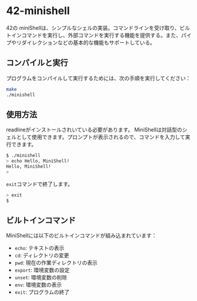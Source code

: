 # 42-minishell
42の
miniShellは、シンプルなシェルの実装。コマンドラインを受け取り、ビルトインコマンドを実行し、外部コマンドを実行する機能を提供する。また、パイプやリダイレクションなどの基本的な機能もサポートしている。

## コンパイルと実行

プログラムをコンパイルして実行するためには、次の手順を実行してください：

```bash
make
./minishell
```

## 使用方法

readlineがインストールされいている必要があります。
MiniShellは対話型のシェルとして使用できます。プロンプトが表示されるので、コマンドを入力して実行できます。

```bash
$ ./minishell
> echo Hello, MiniShell!
Hello, MiniShell!
>
```

`exit`コマンドで終了します。

```bash
> exit
$ 
```

## ビルトインコマンド

MiniShellには以下のビルトインコマンドが組み込まれています：

- `echo`: テキストの表示
- `cd`: ディレクトリの変更
- `pwd`: 現在の作業ディレクトリの表示
- `export`: 環境変数の設定
- `unset`: 環境変数の削除
- `env`: 環境変数の表示
- `exit`: プログラムの終了
